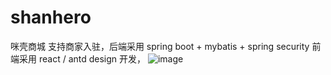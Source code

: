 # shanhero
咪壳商城 支持商家入驻，后端采用 spring boot + mybatis + spring security 前端采用 react / antd design 开发，
![image](https://img1.baidu.com/it/u=3009731526,373851691&fm=253&fmt=auto&app=138&f=JPEG?w=800&h=500)
